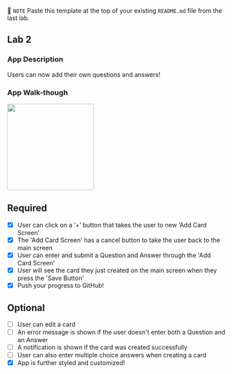 📝 `NOTE` Paste this template at the top of your existing `README.md` file from the last lab.

## Lab 2

### App Description
Users can now add their own questions and answers!

### App Walk-though
<img src="https://i.imgur.com/1nBsi1w.gif" width=200><br>

## Required
- [X] User can click on a ‘+’ button that takes the user to new ‘Add Card Screen’
- [X] The 'Add Card Screen' has a cancel button to take the user back to the main screen
- [X] User can enter and submit a Question and Answer through the 'Add Card Screen'
- [X] User will see the card they just created on the main screen when they press the 'Save Button'
- [X] Push your progress to GitHub!

## Optional
- [ ] User can edit a card
- [ ] An error message is shown if the user doesn't enter both a Question and an Answer
- [ ] A notification is shown if the card was created successfully
- [ ] User can also enter multiple choice answers when creating a card
- [X] App is further styled and customized!
